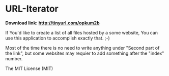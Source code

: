 URL-Iterator
============
<b>Download link: http://tinyurl.com/opkum2b </b>


If You'd like to create a list of all files hosted by a some website, You can use this application to accomplish exactly that. ;-)

Most of the time there is no need to write anything under "Second part of the link", but some websites may requier to add something after the "index" number. 

The MIT License (MIT)

